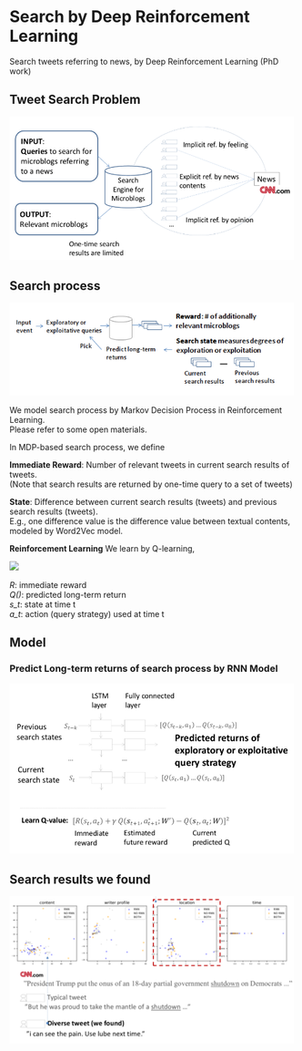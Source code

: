 # Search by Deep Reinforcement Learning
Search tweets referring to news, by Deep Reinforcement Learning (PhD work)


## Tweet Search Problem
<img src="img/1.png" width="500">


## Search process
<img src="img/4.png" width="500">

We model search process by Markov Decision Process in Reinforcement Learning. \
Please refer to some open materials.

In MDP-based search process, we define

**Immediate Reward**:
Number of relevant tweets in current search results of tweets. \
(Note that search results are returned by one-time query to a set of tweets)

**State**:
Difference between current search results (tweets) and previous search results (tweets). \
E.g., one difference value is the difference value between textual contents, modeled by Word2Vec model.

**Reinforcement Learning**
We learn by Q-learning,

<img src="https://latex.codecogs.com/gif.latex?(R(s_t,a_t)&plus;\gamma\&space;max_a{Q(s_{t&plus;1},a)}-Q(s_t,a_t))^2" />

*R*: immediate reward \
*Q()*: predicted long-term return \
*s_t*: state at time t \
*a_t*: action (query strategy) used at time t



## Model
### Predict Long-term returns of search process by RNN Model
<img src="img/2.png" width="500">


## Search results we found
<img src="img/3.png" width="500">


